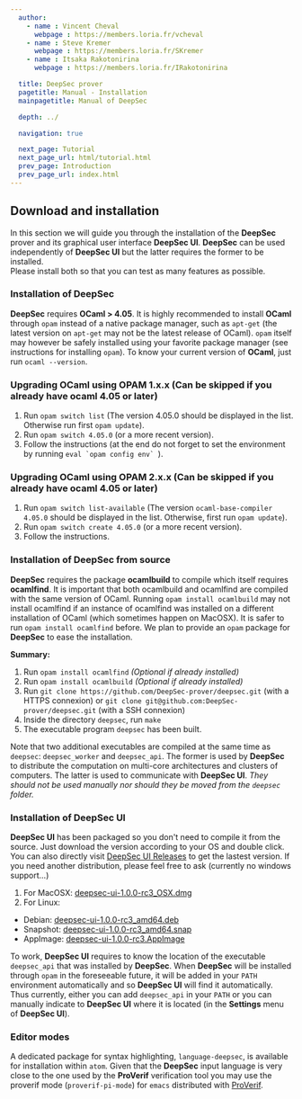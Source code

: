 ```yaml
---
  author:
    - name : Vincent Cheval
      webpage : https://members.loria.fr/vcheval
    - name : Steve Kremer
      webpage : https://members.loria.fr/SKremer
    - name : Itsaka Rakotonirina
      webpage : https://members.loria.fr/IRakotonirina

  title: DeepSec prover
  pagetitle: Manual - Installation
  mainpagetitle: Manual of DeepSec

  depth: ../

  navigation: true

  next_page: Tutorial
  next_page_url: html/tutorial.html
  prev_page: Introduction
  prev_page_url: index.html
---
```


## Download and installation

In this section we will guide you through the installation of the **DeepSec** prover and its graphical user interface **DeepSec UI**.
**DeepSec** can be used independently of **DeepSec UI** but the latter requires the former to be installed.  
Please install both so that you can test as many features as possible.


### Installation of DeepSec

**DeepSec** requires **OCaml > 4.05**.
It is highly recommended to install **OCaml** through `opam` instead of a native package manager, such as `apt-get` (the latest version on `apt-get` may not be the latest release of OCaml).
`opam` itself may however be safely installed using your favorite package manager (see instructions for installing `opam`).
To know your current version of **OCaml**, just run `ocaml --version`.

### Upgrading OCaml using OPAM 1.x.x (Can be skipped if you already have ocaml 4.05 or later)

  1. Run `opam switch list` (The version 4.05.0 should be displayed in the list. Otherwise run first `opam update`).
  2. Run `opam switch 4.05.0` (or a more recent version).
  3. Follow the instructions (at the end do not forget to set the environment by running ``eval `opam config env` ``).

### Upgrading OCaml using OPAM 2.x.x (Can be skipped if you already have ocaml 4.05 or later)

  1. Run `opam switch list-available` (The version `ocaml-base-compiler 4.05.0` should be displayed in the list. Otherwise, first run `opam update`).
  2. Run `opam switch create 4.05.0` (or a more recent version).
  3. Follow the instructions.

### Installation of DeepSec from source

**DeepSec** requires the package **ocamlbuild** to compile which itself requires **ocamlfind**. It is important that both ocamlbuild and ocamlfind are compiled with the same version of OCaml.
Running `opam install ocamlbuild` may not install ocamlfind if an instance of ocamlfind was installed on a different installation of OCaml (which sometimes happen on MacOSX).
It is safer to run `opam install ocamlfind` before.
We plan to provide an `opam` package for **DeepSec** to ease the installation.

**Summary:**

  1. Run `opam install ocamlfind` *(Optional if already installed)*
  2. Run `opam install ocamlbuild` *(Optional if already installed)*
  3. Run `git clone https://github.com/DeepSec-prover/deepsec.git` (with a HTTPS connexion) or `git clone git@github.com:DeepSec-prover/deepsec.git` (with a SSH connexion)
  4. Inside the directory `deepsec`, run `make`
  5. The executable program `deepsec` has been built.

Note that two additional executables are compiled at the same time as `deepsec`: `deepsec_worker` and `deepsec_api`.
The former is used by **DeepSec** to distribute the computation on multi-core architectures and clusters of computers.
The latter is used to communicate with **DeepSec UI**.
*They should not be used manually nor should they be moved from the `deepsec` folder.*

### Installation of DeepSec UI

**DeepSec UI** has been packaged so you don't need to compile it from the source. Just download the version according to your OS and double click. You can also directly visit [DeepSec UI Releases](https://github.com/DeepSec-prover/deepsec_ui/releases) to get the lastest version. If you need another distribution, please feel free to ask (currently no windows support...)

1. For MacOSX: [deepsec-ui-1.0.0-rc3_OSX.dmg](https://github.com/DeepSec-prover/deepsec_ui/releases/download/v1.0.0-rc3/deepsec-ui-1.0.0-rc3_OSX.dmg)
2. For Linux:
  - Debian: [deepsec-ui-1.0.0-rc3_amd64.deb](https://github.com/DeepSec-prover/deepsec_ui/releases/download/v1.0.0-rc3/deepsec-ui-1.0.0-rc3_amd64.deb)
  - Snapshot: [deepsec-ui-1.0.0-rc3_amd64.snap](https://github.com/DeepSec-prover/deepsec_ui/releases/download/v1.0.0-rc3/deepsec-ui-1.0.0-rc3_amd64.snap)
  - AppImage: [deepsec-ui-1.0.0-rc3.AppImage](https://github.com/DeepSec-prover/deepsec_ui/releases/download/v1.0.0-rc3/deepsec-ui-1.0.0-rc3.AppImage)

To work, **DeepSec UI** requires to know the location of the executable `deepsec_api` that was installed by **DeepSec**. When **DeepSec** will be installed through `opam` in the foreseeable future, it will be added in your `PATH` environment automatically and so **DeepSec UI** will find it automatically. Thus currently, either you can add `deepsec_api` in your `PATH` or you can manually indicate to **DeepSec UI** where it is located (in the **Settings** menu of **DeepSec UI**).


### Editor modes

A dedicated package for syntax highlighting, `language-deepsec`, is available for installation within `atom`. Given that the **DeepSec** input language is very close to the one used by the **ProVerif** verification tool you may use the proverif mode (`proverif-pi-mode`) for `emacs` distributed with [ProVerif](https://proverif.inria.fr).  


<!-- Written by Steve -->
